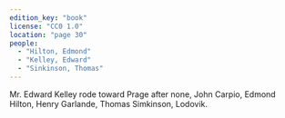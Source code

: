 ```yaml
---
edition_key: "book"
license: "CC0 1.0"
location: "page 30"
people:
  - "Hilton, Edmond"
  - "Kelley, Edward"
  - "Sinkinson, Thomas"
---
```

Mr. Edward Kelley rode toward Prage after
none, John Carpio, Edmond Hilton, Henry Garlande, Thomas
Simkinson, Lodovik.
